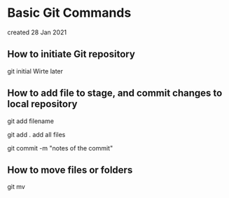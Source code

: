 # Basic Git Commands
created 28 Jan 2021

## How to initiate Git repository
git initial Wirte later

## How to add file to stage, and commit changes to local repository
git add filename

git add . add all files

git commit -m "notes of the commit"

## How to move files or folders
git mv 
